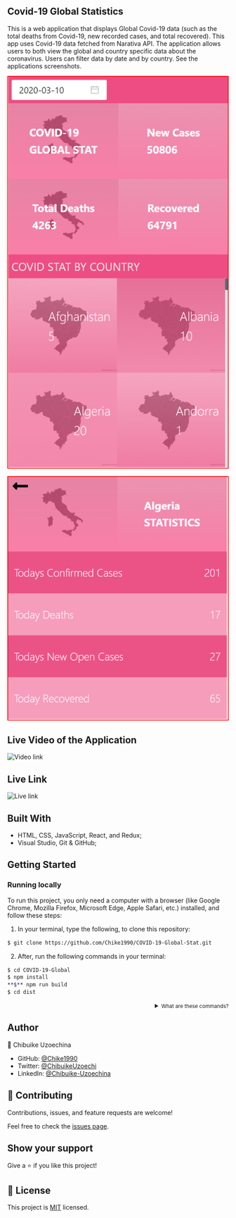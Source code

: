## Covid-19 Global Statistics
This is a web application that displays Global Covid-19 data (such as the total deaths from Covid-19, new recorded cases, and total recovered). This app uses Covid-19 data fetched from Narativa API. The application allows users to both  view the global and country specific data about the coronavirus. Users can filter data by date and by country. See the applications screenshots.

![Screenshot](/src/assets/Screenshot_home_page.png)

![Screenshot](/src/assets/Screenshot_other_pages.png)

## Live Video of the Application
![Video link](https://www.loom.com/share/ab7f8ddb3603480b9d26f4fe96889967)

## Live Link
![Live link](https://covid-19-statistics-by-country.netlify.app/)

## Built With

- HTML, CSS, JavaScript, React, and Redux;
- Visual Studio, Git & GitHub;

## Getting Started

### Running locally
To run this project, you only need a computer with a browser (like Google Chrome, Mozilla Firefox, Microsoft Edge, Apple Safari, etc.) installed, and follow these steps:

1. In your terminal, type the following, to clone this repository:

```sh
$ git clone https://github.com/Chike1990/COVID-19-Global-Stat.git
```

2. After, run the following commands in your terminal:

```sh
$ cd COVID-19-Global
$ npm install 
**$** npm run build
$ cd dist
```
<details align="right">
<summary><small>What are these commands?</summary>
- the `$ cd` command is used to move to different folders.<br>
- while `$ npm run build` is used to compile the application files.</small>
</details>

## Author

👤 Chibuike Uzoechina

- GitHub: [@Chike1990](https://github.com/Chike1990)
- Twitter: [@ChibuikeUzoechi](https://twitter.com/ChibuikeUzoechi)
- LinkedIn: [@Chibuike-Uzoechina](https://www.linkedin.com/in/chibuike-uzoechina-630857102)


## 🤝 Contributing

Contributions, issues, and feature requests are welcome!

Feel free to check the [issues page](https://github.com/Chike1990/Space-Travelers-Hub).

## Show your support

Give a ⭐️ if you like this project!

## 📝 License

This project is [MIT](./LICENSE) licensed.
